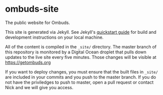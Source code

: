 # ombuds-site
The public website for Ombuds.

This site is generated via Jekyll. 
See Jekyll's [quickstart guide](http://jekyllrb.com/docs/quickstart/) for build and development instructions on your local machine.

All of the content is compiled in the `_site/` directory.
The master branch of this repository is monitored by a Digital Ocean droplet that pulls down updates to the live site every five minutes.
Those changes will be visible at https://getombuds.org


If you want to deploy changes, you must ensure that the built files in `_site/` are included in your commits and you push to the master branch.
If you do not have the priviledges to push to master, open a pull request or contact Nick and we will give you access.

